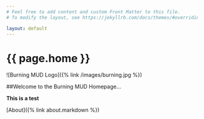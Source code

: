 ```yaml
---
# Feel free to add content and custom Front Matter to this file.
# To modify the layout, see https://jekyllrb.com/docs/themes/#overriding-theme-defaults

layout: default
---
```


<h1>{{ page.home }}</h1>

![Burning MUD Logo]({% link /images/burning.jpg %})


##Welcome to the Burning MUD Homepage...

**This is a test**

[About]({% link about.markdown %})

